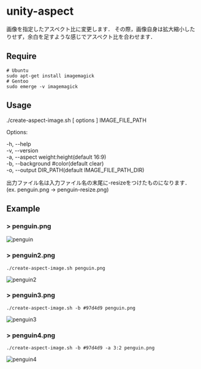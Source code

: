 # unity-aspect

画像を指定したアスペクト比に変更します．
その際，画像自身は拡大縮小したりせず，余白を足すような感じでアスペクト比を合わせます．

## Require

```
# Ubuntu 
sudo apt-get install imagemagick
# Gentoo
sudo emerge -v imagemagick
```

## Usage
./create-aspect-image.sh [ options ] IMAGE_FILE_PATH

Options:

-h, --help  
-v, --version  
-a, --aspect      weight:height(default 16:9)  
-b, --background  #color(default clear)  
-o, --output      DIR_PATH(default IMAGE_FILE_PATH_DIR)  


出力ファイル名は入力ファイル名の末尾に-resizeをつけたものになります．  
(ex. penguin.png -> penguin-resize.png)

## Example

### > penguin.png

![penguin](https://user-images.githubusercontent.com/34452361/54757421-892a4980-4c2d-11e9-8939-8a3af39ac0ec.png)


### > penguin2.png
```
./create-aspect-image.sh penguin.png
```
![penguin2](https://user-images.githubusercontent.com/34452361/54757450-99422900-4c2d-11e9-8993-0717b559925b.png)

### > penguin3.png
```
./create-aspect-image.sh -b #97d4d9 penguin.png
```
![penguin3](https://user-images.githubusercontent.com/34452361/54757518-bc6cd880-4c2d-11e9-8086-9270c173d646.png)

### > penguin4.png
```
./create-aspect-image.sh -b #97d4d9 -a 3:2 penguin.png
```
![penguin4](https://user-images.githubusercontent.com/34452361/54757548-c2fb5000-4c2d-11e9-9342-ad6efdfaa746.png)
